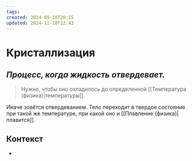 ```yaml
---
tags: 
created: 2024-09-18T20:15
updated: 2024-11-10T22:43
---
```

# Кристаллизация

## ***Процесс, когда жидкость отвердевает.***

> Нужно, чтобы оно охладилось до определенной [[Температура (физика)|температуры]].

Иначе зовётся отвердеванием. Тело переходит в твердое состояние при такой же температуре, при какой оно и [[Плавление (физика)|плавится]]. 

## Контекст
- 

